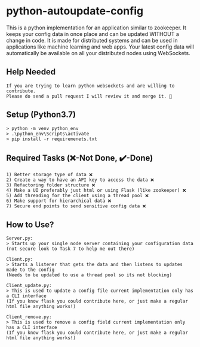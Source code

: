 # python-autoupdate-config

This is a python implementation for an application similar to zookeeper. It keeps your config data in once place and can be updated WITHOUT a change in code. It is made for distributed systems and can be used in applications like machine learning and web apps. Your latest config data will automatically be available on all your distributed nodes using WebSockets. 

## Help Needed
```
If you are trying to learn python websockets and are willing to contribute. 
Please do send a pull request I will review it and merge it. 💖
```

## Setup (Python3.7)
```
> python -m venv python_env
> .\python_env\Scripts\activate
> pip install -r requiremenets.txt
```

## Required Tasks (❌-Not Done, ✔️-Done)
```
1) Better storage type of data ❌
2) Create a way to have an API key to access the data ❌
3) Refactoring folder structure ❌
4) Make a UI preferably just html or using Flask (like zookeeper) ❌
5) Add threading for the client using a thread pool ❌
6) Make support for hierarchical data ❌
7) Secure end points to send sensitive config data ❌
```


## How to Use?
```
Server.py:
> Starts up your single node server containing your configuration data 
(not secure look to Task 7 to help me out there)

Client.py:
> Starts a listener that gets the data and then listens to updates made to the config 
(Needs to be updated to use a thread pool so its not blocking)

Client_update.py:
> This is used to update a config file current implementation only has a CLI interface 
(If you know flask you could contribute here, or just make a regular html file anything works!)

Client_remove.py:
> This is used to remove a config field current implementation only has a CLI interface 
(If you know flask you could contribute here, or just make a regular html file anything works!)
```
